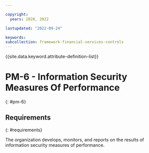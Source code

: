 ```yaml
---

copyright:
  years: 2020, 2022

lastupdated: "2022-09-24"

keywords: 
subcollection: framework-financial-services-controls
---
```


{{site.data.keyword.attribute-definition-list}}

         
# PM-6 - Information Security Measures Of Performance
{: #pm-6}

## Requirements
{: #requirements}

The organization develops, monitors, and reports on the results of information security measures of performance.


